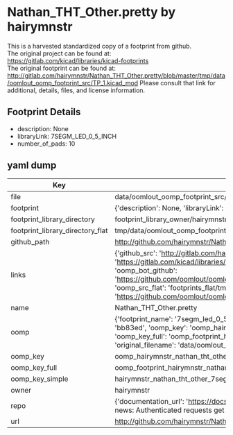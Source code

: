 # Nathan_THT_Other.pretty by hairymnstr  
This is a harvested standardized copy of a footprint from github.  
The original project can be found at:  
https://gitlab.com/kicad/libraries/kicad-footprints  
The original footprint can be found at:
http://gitlab.com/hairymnstr/Nathan_THT_Other.pretty/blob/master/tmp/data/oomlout_oomp_footprint_src/TP_1.kicad_mod
Please consult that link for additional, details, files, and license information.  
## Footprint Details
* description: None  
* libraryLink: 7SEGM_LED_0_5_INCH  
* number_of_pads: 10  
## yaml dump  
| Key | Value |  
| --- | --- |  
| file | data/oomlout_oomp_footprint_src/Nathan_THT_Other.pretty/7SEGM_LED_0_5_INCH.kicad_mod |  
| footprint | {'description': None, 'libraryLink': '7SEGM_LED_0_5_INCH', 'number_of_pads': 10} |  
| footprint_library_directory | footprint_library_owner/hairymnstr_Nathan_THT_Other.pretty |  
| footprint_library_directory_flat | tmp/data/oomlout_oomp_footprint_src/footprints_flat/hairymnstr_nathan_tht_other_7segm_led_0_5_inch/working |  
| github_path | http://github.com/hairymnstr/Nathan_THT_Other.pretty/blob/master/tmp/data/oomlout_oomp_footprint_src/7SEGM_LED_0_5_INCH.kicad_mod |  
| links | {'github_src': 'http://gitlab.com/hairymnstr/Nathan_THT_Other.pretty/blob/master/tmp/data/oomlout_oomp_footprint_src/TP_1.kicad_mod', 'github_src_repo': 'https://gitlab.com/kicad/libraries/kicad-footprints', 'oomp_bot': 'tmp/data/oomlout_oomp_footprint_src/footprints/hairymnstr_nathan_tht_other_7segm_led_0_5_inch/working', 'oomp_bot_github': 'https://github.com/oomlout/oomlout_oomp_footprint_bot/tree/main/tmp/data/oomlout_oomp_footprint_src/footprints/hairymnstr_nathan_tht_other_7segm_led_0_5_inch/working', 'oomp_src_flat': 'footprints_flat/tmp/data/oomlout_oomp_footprint_src/footprints_flat/hairymnstr_nathan_tht_other_7segm_led_0_5_inch/working', 'oomp_src_flat_github': 'https://github.com/oomlout/oomlout_oomp_footprint_src/tree/main/tmp/data/oomlout_oomp_footprint_src/footprints_flat/hairymnstr_nathan_tht_other_7segm_led_0_5_inch/working'} |  
| name | Nathan_THT_Other.pretty |  
| oomp | {'footprint_name': '7segm_led_0_5_inch', 'library_name': 'nathan_tht_other', 'md5': 'bb83edbe6a92149690229d6f2d52c126', 'md5_10': 'bb83edbe6a', 'md5_5': 'bb83e', 'md5_6': 'bb83ed', 'oomp_key': 'oomp_hairymnstr_nathan_tht_other_7segm_led_0_5_inch', 'oomp_key_extra': 'oomp_footprint_hairymnstr_nathan_tht_other_7segm_led_0_5_inch', 'oomp_key_full': 'oomp_footprint_hairymnstr_nathan_tht_other_7segm_led_0_5_inch_bb83ed', 'oomp_key_simple': 'hairymnstr_nathan_tht_other_7segm_led_0_5_inch', 'original_filename': 'data/oomlout_oomp_footprint_src/Nathan_THT_Other.pretty/7SEGM_LED_0_5_INCH.kicad_mod', 'owner_name': 'hairymnstr'} |  
| oomp_key | oomp_hairymnstr_nathan_tht_other_7segm_led_0_5_inch |  
| oomp_key_full | oomp_footprint_hairymnstr_nathan_tht_other_7segm_led_0_5_inch |  
| oomp_key_simple | hairymnstr_nathan_tht_other_7segm_led_0_5_inch |  
| owner | hairymnstr |  
| repo | {'documentation_url': 'https://docs.github.com/rest/overview/resources-in-the-rest-api#rate-limiting', 'message': "API rate limit exceeded for 84.66.142.224. (But here's the good news: Authenticated requests get a higher rate limit. Check out the documentation for more details.)"} |  
| url | http://github.com/hairymnstr/Nathan_THT_Other.pretty |  

